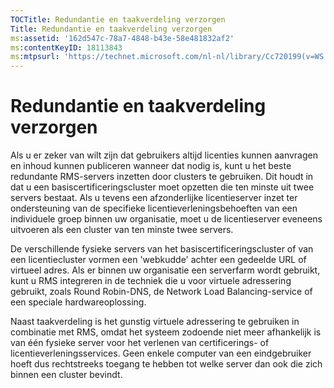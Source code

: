 ```yaml
---
TOCTitle: Redundantie en taakverdeling verzorgen
Title: Redundantie en taakverdeling verzorgen
ms:assetid: '162d547c-78a7-4848-b43e-58e481832af2'
ms:contentKeyID: 18113843
ms:mtpsurl: 'https://technet.microsoft.com/nl-nl/library/Cc720199(v=WS.10)'
---
```


Redundantie en taakverdeling verzorgen
======================================

Als u er zeker van wilt zijn dat gebruikers altijd licenties kunnen aanvragen en inhoud kunnen publiceren wanneer dat nodig is, kunt u het beste redundante RMS-servers inzetten door clusters te gebruiken. Dit houdt in dat u een basiscertificeringscluster moet opzetten die ten minste uit twee servers bestaat. Als u tevens een afzonderlijke licentieserver inzet ter ondersteuning van de specifieke licentieverleningsbehoeften van een individuele groep binnen uw organisatie, moet u de licentieserver eveneens uitvoeren als een cluster van ten minste twee servers.

De verschillende fysieke servers van het basiscertificeringscluster of van een licentiecluster vormen een 'webkudde' achter een gedeelde URL of virtueel adres. Als er binnen uw organisatie een serverfarm wordt gebruikt, kunt u RMS integreren in de techniek die u voor virtuele adressering gebruikt, zoals Round Robin-DNS, de Network Load Balancing-service of een speciale hardwareoplossing.

Naast taakverdeling is het gunstig virtuele adressering te gebruiken in combinatie met RMS, omdat het systeem zodoende niet meer afhankelijk is van één fysieke server voor het verlenen van certificerings- of licentieverleningsservices. Geen enkele computer van een eindgebruiker hoeft dus rechtstreeks toegang te hebben tot welke server dan ook die zich binnen een cluster bevindt.
